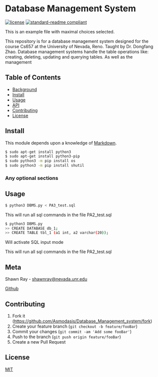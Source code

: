 # Database Management System


[![license](https://img.shields.io/github/license/asmodasis/Database_management_system.svg)](LICENSE)
[![standard-readme compliant](https://img.shields.io/badge/readme%20style-standard-brightgreen.svg?style=flat-square)](https://github.com/RichardLitt/standard-readme)

This is an example file with maximal choices selected.

This repository is for a database management system designed for the course Cs657 at the University of Nevada, Reno. Taught by Dr. Dongfang Zhao. Database management systems handle the table operations like: creating, deleting, updating and querying tables. As well as the management 


## Table of Contents

- [Background](#background)
- [Install](#install)
- [Usage](#usage)
- [API](#api)
- [Contributing](#contributing)
- [License](#license)


## Install

This module depends upon a knowledge of [Markdown]().

```sh
$ sudo apt-get install python3
$ sudo apt-get install python3-pip
$ sudo python3 -m pip install os
$ sudo python3 -m pip install shutil
```

### Any optional sections

## Usage

```sh
$ python3 DBMS.py < PA3_test.sql

```
This will run all sql commands in the file PA2_test.sql

```sh
$ python3 DBMS.py 
>> CREATE DATABASE db_1;
>> CREATE TABLE tbl_1 (a1 int, a2 varchar(20)); 
```
Will activate SQL input mode

This will run all sql commands in the file PA2_test.sql


## Meta

Shawn Ray - shawnray@nevada.unr.edu

[Github](https://github.com/Asmodasis)

## Contributing

1. Fork it (<https://github.com/Asmodasis/Database_Management_system/fork>)
2. Create your feature branch (`git checkout -b feature/fooBar`)
3. Commit your changes (`git commit -am 'Add some fooBar'`)
4. Push to the branch (`git push origin feature/fooBar`)
5. Create a new Pull Request

## License

[MIT](../LICENSE)